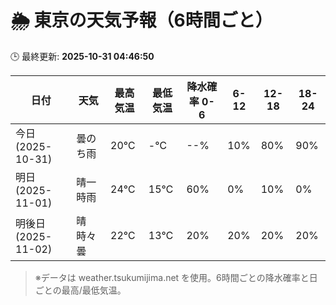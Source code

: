 # 🌦️ 東京の天気予報（6時間ごと）

🕒 最終更新: **2025-10-31 04:46:50**

| 日付 | 天気 | 最高気温 | 最低気温 | 降水確率 0-6 | 6-12 | 12-18 | 18-24 |
|------|------|----------|----------|------------|------|------|------|
| 今日 (2025-10-31) | 曇のち雨 | 20℃ | -℃ | --% | 10% | 80% | 90% |
| 明日 (2025-11-01) | 晴一時雨 | 24℃ | 15℃ | 60% | 0% | 10% | 0% |
| 明後日 (2025-11-02) | 晴時々曇 | 22℃ | 13℃ | 20% | 20% | 20% | 20% |

> ※データは weather.tsukumijima.net を使用。6時間ごとの降水確率と日ごとの最高/最低気温。
